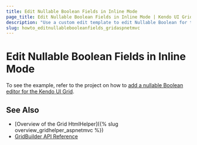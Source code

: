 ```yaml
---
title: Edit Nullable Boolean Fields in Inline Mode
page_title: Edit Nullable Boolean Fields in Inline Mode | Kendo UI Grid HtmlHelper for ASP.NET MVC
description: "Use a custom edit template to edit Nullable Boolean for the in-line edit mode of the Grid."
slug: howto_editnullablebooleanfields_gridaspnetmvc
---
```


# Edit Nullable Boolean Fields in Inline Mode

To see the example, refer to the project on how to [add a nullable Boolean editor for the Kendo UI Grid](https://github.com/telerik/ui-for-aspnet-mvc-examples/tree/master/grid/grid-inline-editing-with-nullable-boolean).

## See Also

* [Overview of the Grid HtmlHelper]({% slug overview_gridhelper_aspnetmvc %})
* [GridBuilder API Reference](http://docs.telerik.com/aspnet-mvc/api/Kendo.Mvc.UI.Fluent/GridBuilder)
